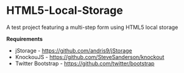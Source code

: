 HTML5-Local-Storage
===================

A test project featuring a multi-step form using HTML5 local storage

**Requirements**  
- jStorage - https://github.com/andris9/jStorage  
- KnockouJS - https://github.com/SteveSanderson/knockout  
- Twitter Bootstrap - https://github.com/twitter/bootstrap  